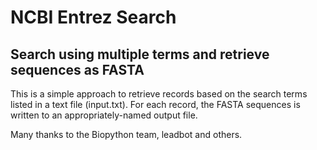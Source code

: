 # NCBI Entrez Search
## Search using multiple terms and retrieve sequences as FASTA

This is a simple approach to retrieve records based on the search terms listed in a text file (input.txt).
For each record, the FASTA sequences is written to an appropriately-named output file.

Many thanks to the Biopython team, leadbot and others.
